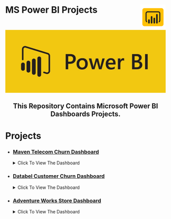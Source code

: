 # MS Power BI Projects<img src="_assets\power-bi.png" align="right" width="80" /><!-- omit in toc -->

<div align="center">
    <img src="_assets/power_BI_banner.jpg" alt="image description" align="center" width="800" />
</div>

<h2 align="center">This Repository Contains Microsoft Power BI Dashboards Projects.</h2>

# Projects

- ### [Maven Telecom Churn Dashboard](https://github.com/hossam-elshabory/MS-Power-BI-Projects/tree/main/Maven%20Telecom%20Churn%20Dashboard%20(Report))

    <details>
    <summary>Click To View The Dashboard</summary>

    <div style="display: flex; justify-content: center;">
    <div style="margin-right: 20px;">
        <img src="Maven Telecom Churn Dashboard (Report)\Assets\Maven Telecom Churn Report_page-1.jpg" width="800">
    </div>
    <div>
        <img src="Maven Telecom Churn Dashboard (Report)\Assets\Maven Telecom Churn Report_page-2.jpg" width="800">
    </div>
    </div>

    </details>

- ### [Databel Customer Churn Dashboard](https://github.com/hossam-elshabory/MS-Power-BI-Projects/tree/main/Databel%20Customer%20Churn%20Dashboard)

    <details>
    <summary>Click To View The Dashboard</summary>

    <div style="display: flex; justify-content: center;">
    <div style="margin-right: 20px;">
        <img src="Databel Customer Churn Dashboard\Assets\Overview_page.png" width="800">
    </div>
    <div>
        <img src="Databel Customer Churn Dashboard\Assets\Age_group_page.png" width="800">
    </div>
    </div>

    </details>

- ### [Adventure Works Store Dashboard](https://github.com/hossam-elshabory/MS-Power-BI-Projects/tree/main/Adventure%20Works%20Store%20Dashboard)

    <details>
    <summary>Click To View The Dashboard</summary>

    <div style="display: flex; justify-content: center;">
    <div style="margin-right: 20px;">
        <img src="Adventure Works Store Dashboard\Assets\exec_summary_page.jpg" width="800">
    </div>
    <div>
        <img src="Adventure Works Store Dashboard\Assets\customer_detail_page.png" width="800">
    </div>
    </div>

    </details>



